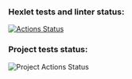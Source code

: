 ### Hexlet tests and linter status:
[![Actions Status](https://github.com/oooktoeto/devops-for-programmers-project-74/actions/workflows/hexlet-check.yml/badge.svg)](https://github.com/oooktoeto/devops-for-programmers-project-74/actions)

### Project tests status:
![Project Actions Status](https://github.com/oooktoeto/devops-for-programmers-project-74/actions/workflows/push.yml/badge.svg)
